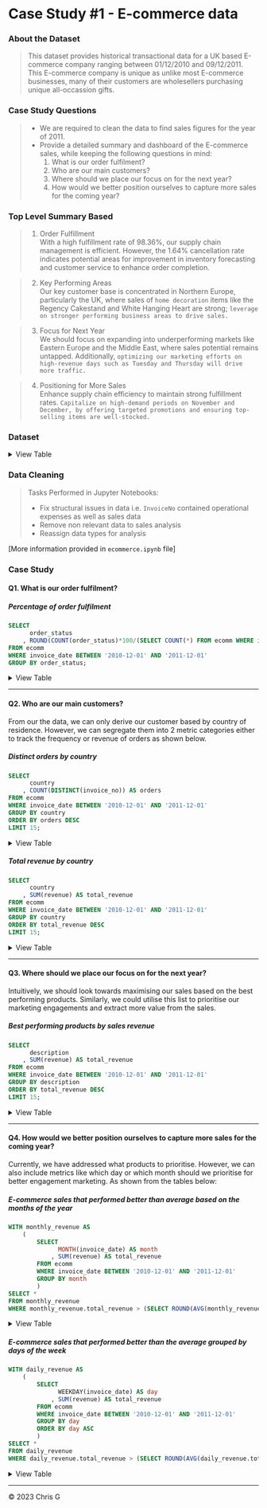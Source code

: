 # Case Study #1 - E-commerce data
### About the Dataset
> This dataset provides historical transactional data for a UK based E-commerce company ranging between 01/12/2010 and 09/12/2011. This
E-commerce company is unique as unlike most E-commerce businesses, many of their customers are wholesellers purchasing unique all-occassion gifts.


### Case Study Questions
>*  We are required to clean the data to find sales figures for the year of 2011.
>*  Provide a detailed summary and dashboard of the E-commerce sales, while keeping the following questions in mind:
>     1. What is our order fulfilment?
>     2. Who are our main customers?
>     3. Where should we place our focus on for the next year?
>     4. How would we better position ourselves to capture more sales for the coming year?


### Top Level Summary Based
>	1. Order Fulfillment<br>
	With a high fulfillment rate of 98.36%, our supply chain management is efficient. However, the 1.64% cancellation rate indicates potential areas for improvement in inventory forecasting and customer service to enhance order completion.

>	2. Key Performing Areas<br>
	Our key customer base is concentrated in Northern Europe, particularly the UK, where sales of `home decoration` items like the Regency Cakestand and White Hanging Heart are strong; `leverage on stronger performing business areas to drive sales.`

>	3. Focus for Next Year<br>
	We should focus on expanding into underperforming markets like Eastern Europe and the Middle East, where sales potential remains untapped. Additionally, `optimizing our marketing efforts on high-revenue days such as Tuesday and Thursday will drive 	more traffic.`

>	4. Positioning for More Sales<br>
	Enhance supply chain efficiency to maintain strong fulfillment rates. `Capitalize on high-demand periods on November and December, by offering targeted promotions and ensuring top-selling items are well-stocked.`


### Dataset
<details>
<summary>
View Table
</summary>
The raw data captures all invoice numbers under `InvoiceNo` to represent the invoice information upon ordering on the E-commerce site.
  
|  InvoiceNo  |  StockCode  |  Description    |  Quantity  |     InvoiceDate     |  UnitPrice  |  CustomerID  |    Country     | 
|:-----------:|:-----------:|:----------------|:----------:|:-------------------:|:-----------:|:------------:|:--------------:|
|    536365   |    85123A   |  WHITE HANG...  |     6      | 2010-12-01 08:26:00 |    2.55     |    17850.0   | United Kingdom |
|    536365   |    71053    |  WHITE META...  |     6      | 2010-12-01 08:26:00 |    3.39     |    17850.0   | United Kingdom |   
|    536365   |    84406B   |  CREAM CUPI...  |     8      | 2010-12-01 08:26:00 |    2.75     |    17850.0   | United Kingdom | 
|    536365   |    84029G   |  KNITTED UN...  |     6      | 2010-12-01 08:26:00 |    3.39     |    17850.0   | United Kingdom | 
|    536365   |    84029E   |  RED WOOLLY...  |     6      | 2010-12-01 08:26:00 |    3.39     |    17850.0   | United Kingdom |  

[541909 rows x 8 columns]

</details>

### Data Cleaning

> Tasks Performed in Jupyter Notebooks:
> *  Fix structural issues in data i.e. `InvoiceNo` contained operational expenses as well as sales data
> *  Remove non relevant data to sales analysis
> *  Reassign data types for analysis

[More information provided in `ecommerce.ipynb` file]

### Case Study
#### Q1. What is our order fulfilment?
##### Percentage of order fulfilment
```sql
SELECT 
	  order_status
	, ROUND(COUNT(order_status)*100/(SELECT COUNT(*) FROM ecomm WHERE invoice_date BETWEEN '2010-12-01' AND '2011-12-01'), 2) AS percent
FROM ecomm
WHERE invoice_date BETWEEN '2010-12-01' AND '2011-12-01'
GROUP BY order_status;
```
<details>
  <summary>
    View Table
  </summary>

  |order_status|percent|
|:-----------|:------|
|cancelled   |1.64   |
|order       |98.36  |

</details>

---
#### Q2. Who are our main customers?
From our the data, we can only derive our customer based by country of residence. However, we can segregate them into 2 metric categories either to track the frequency or revenue of orders as shown below.

##### Distinct orders by country 
```sql
SELECT 
	  country
	, COUNT(DISTINCT(invoice_no)) AS orders
FROM ecomm
WHERE invoice_date BETWEEN '2010-12-01' AND '2011-12-01'
GROUP BY country
ORDER BY orders DESC
LIMIT 15;
```
<details>
  <summary>
    View Table
  </summary>
  
|    Country     |Orders|
|:---------------|:-----|
|United Kingdom  |20,068|
|Germany	       |556   |
|France          |422   |
|EIRE	           |335   |
|Belgium	       |112   |
|Spain	         |97    |
|Netherlands	   |93    |
|Switzerland	   |68    |
|Australia       |67    |
|Portugal        |51    |
|Italy           |48    |
|Sweden          |40    |
|Finland	       |40    |
|Norway          |31    |
|Channel Islands |29    |
  
</details>

##### Total revenue by country
```sql
SELECT 
	  country
	, SUM(revenue) AS total_revenue
FROM ecomm
WHERE invoice_date BETWEEN '2010-12-01' AND '2011-12-01'
GROUP BY country
ORDER BY total_revenue DESC
LIMIT 15;
```

<details>
  <summary>
    View Table
  </summary>
  
|    Country    |Total Revenue|
|:--------------|:------------|
|United Kingdom |7,902,009.63 |
|Netherlands    |271,751.52   |
|EIRE           |252,540.42   |
|Germany        |193,963.70   |
|France         |175,772.12   |
|Australia      |136,990.00   |
|Switzerland    |52,505.35    |
|Spain          |51,521.77    |
|Japan          |35,536.72    |
|Belgium        |35,382.53    |
|Sweden         |35,176.91    |
|Norway         |29,547.26    |
|Portugal       |24,461.57    |
|Channel Islands|19,742.14    |
|Denmark        |17,891.24    |

</details>

---
#### Q3. Where should we place our focus on for the next year?
Intuitively, we should look towards maximising our sales based on the best performing products. Similarly, we could utilise this list to prioritise our marketing engagements and extract more value from the sales.

##### Best performing products by sales revenue
```sql
SELECT 
	  description
	, SUM(revenue) AS total_revenue
FROM ecomm
WHERE invoice_date BETWEEN '2010-12-01' AND '2011-12-01'
GROUP BY description
ORDER BY total_revenue DESC
LIMIT 15;
```

<details>
  <summary>
    View Table
  </summary>

|            Description            |Total Revenue|
|:----------------------------------|:------------|
|REGENCY CAKESTAND 3 TIER	          |158,859.27   |
|WHITE HANGING HEART T-LIGHT HOLDER	|97,464.40    |
|PARTY BUNTING	                    |97,384.50    |
|JUMBO BAG RED RETROSPOT	          |90,160.33    |
|RABBIT NIGHT LIGHT	                |57,138.58    |
|PAPER CHAIN KIT 50'S CHRISTMAS 	  |56,921.23    |
|ASSORTED COLOUR BIRD ORNAMENT	    |56,796.99    |
|CHILLI LIGHTS	                    |51,134.07    |
|SPOTTY BUNTING	                    |41,300.46    |
|JUMBO BAG PINK POLKADOT	          |40,693.34    |
|PICNIC BASKET WICKER 60 PIECES	    |39,619.50    |
|SET OF 3 CAKE TINS PANTRY DESIGN 	|36,364.89    |
|BLACK RECORD COVER FRAME	          |35,014.53    |
|DOORMAT KEEP CALM AND COME IN	    |35,007.17    |
|JAM MAKING SET WITH JARS	          |34,860.81    |

</details>

---
#### Q4. How would we better position ourselves to capture more sales for the coming year?
Currently, we have addressed what products to prioritise. However, we can also include metrics like which day or which month should we prioritise for better engagement marketing. As shown from the tables below: 

##### E-commerce sales that performed better than average based on the months of the year
```sql
WITH monthly_revenue AS 
	(
		SELECT 
			  MONTH(invoice_date) AS month
			, SUM(revenue) AS total_revenue
		FROM ecomm
		WHERE invoice_date BETWEEN '2010-12-01' AND '2011-12-01'
		GROUP BY month
        )
SELECT *
FROM monthly_revenue
WHERE monthly_revenue.total_revenue > (SELECT ROUND(AVG(monthly_revenue.total_revenue), 2) FROM monthly_revenue); 
```

<details>
  <summary>
    View Table
  </summary>

|Month|Total Revenue|
|:---:|:------------|
|9	  |1,013,424.10 |
|10	  |1,062,674.37 |
|11	  |1,432,731.70 |

</details>

##### E-commerce sales that performed better than the average grouped by days of the week
```sql
WITH daily_revenue AS 
	(
		SELECT 
			  WEEKDAY(invoice_date) AS day
			, SUM(revenue) AS total_revenue
		FROM ecomm
		WHERE invoice_date BETWEEN '2010-12-01' AND '2011-12-01'
		GROUP BY day
		ORDER BY day ASC
        )
SELECT *
FROM daily_revenue
WHERE daily_revenue.total_revenue > (SELECT ROUND(AVG(daily_revenue.total_revenue), 2) FROM daily_revenue);
```

<details>
  <summary>
    View Table
  </summary>

|  Day  |Total Revenue|
|:------|:------------|
|Tues  	|1,915,523.18 |
|Wed  	|1,670,092.65 |
|Thurs	|1,957,684.37 |

</details>

---
<p>&copy; 2023 Chris G </p>
